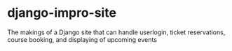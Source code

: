 django-impro-site
=================

The makings of a Django site that can handle userlogin, ticket reservations, course booking, and displaying of upcoming events
